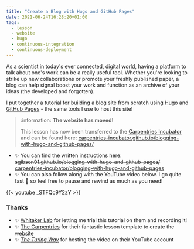 ```yaml
---
title: "Create a Blog with Hugo and GitHub Pages"
date: 2021-06-24T16:28:20+01:00
tags:
  - lesson
  - website
  - hugo
  - continuous-integration
  - continuous-deployment
---
```


As a scientist in today's ever connected, digital world, having a platform to talk about one's work can be a really useful tool.
Whether you're looking to strike up new collaborations or promote your freshly published paper, a blog can help signal boost your work and function as an archive of your ideas (the developed and forgotten).

I put together a tutorial for building a blog site from scratch using [Hugo](https://gohugo.io/) and [GitHub Pages](https://pages.github.com/) - the same tools I use to host this site!

> :information: **The website has moved!**
>
> This lesson has now been transferred to the [Carpentries Incubator](https://carpentries-incubator.org/) and can be found here: [carpentries-incubator.github.io/blogging-with-hugo-and-github-pages/](https://carpentries-incubator.github.io/blogging-with-hugo-and-github-pages/)

- :sparkles: You can find the written instructions here: ~~sgibson91.github.io/blogging-with-hugo-and-github-pages/~~ [carpentries-incubator/blogging-with-hugo-and-github-pages](https://github.com/carpentries-incubator/blogging-with-hugo-and-github-pages)
- :sparkles: You can also follow along with the YouTube video below.
  I go quite fast :rocket: so feel free to pause and rewind as much as you need!

{{< youtube _STFQc9Y2zY >}}

### Thanks

- :sparkles: [Whitaker Lab](https://whitaker-lab.netlify.app/) for letting me trial this tutorial on them and recording it!
- :sparkles: [The Carpentries](https://carpentries.org) for their fantastic lesson template to create the website
- :sparkles: [_The Turing Way_](https://the-turing-way.netlify.app/) for hosting the video on their YouTube account
